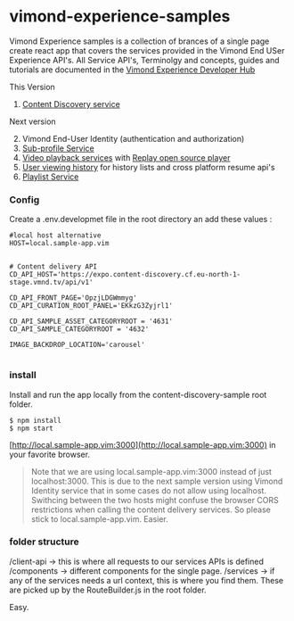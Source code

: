 # vimond-experience-samples
Vimond Experience samples is a collection of brances of a single page create react app that covers the services provided in the
Vimond End USer Experience API's.
All Service API's, Terminolgy and concepts, guides and tutorials are documented in the
[Vimond Experience Developer Hub](https://vimond-experience-api.readme.io/)

This Version
1. [Content Discovery service](https://vimond-experience-api.readme.io/docs/content-discovery)

Next version 

2. Vimond End-User Identity (authentication and authorization)
3. [Sub-profile Service](https://vimond-experience-api.readme.io/docs/sub-profile-service)
4. [Video playback services](https://vimond-experience-api.readme.io/docs/video-playback) with [Replay open source player](https://vimond.github.io/replay/)
5. [User viewing history](https://vimond-experience-api.readme.io/docs/resume-playback) for history lists and cross platform resume api's
6. [Playlist Service](https://vimond-experience-api.readme.io/docs/playlist-service)

### Config
Create a .env.developmet file in the root directory an add these values :

```
#local host alternative
HOST=local.sample-app.vim


# Content delivery API
CD_API_HOST='https://expo.content-discovery.cf.eu-north-1-stage.vmnd.tv/api/v1'

CD_API_FRONT_PAGE='OpzjLDGWmmyg'
CD_API_CURATION_ROOT_PANEL='EKkzG3Zyjrl1'

CD_API_SAMPLE_ASSET_CATEGORYROOT = '4631'
CD_API_SAMPLE_CATEGORYROOT = '4632'

IMAGE_BACKDROP_LOCATION='carousel'


```

### install
Install and run the app locally from the content-discovery-sample root folder.
```shell
$ npm install
$ npm start
```
[http://local.sample-app.vim:3000](http://local.sample-app.vim:3000) in your favorite browser.  

> Note that we are using local.sample-app.vim:3000 instead of just localhost:3000. This is due to the next sample version using Vimond Identity service that in some cases do not allow using localhost. Swithcing between the two hosts might confuse the browser CORS restrictions when calling the content delivery services. So please stick to local.sample-app.vim. Easier. 

### folder structure

/client-api -> this is where all requests to our services APIs is defined
/components -> different components for the single page.
/services -> if any of the services needs a url context, this is where you find them. These are picked up by the RouteBuilder.js in the root folder.

Easy. 